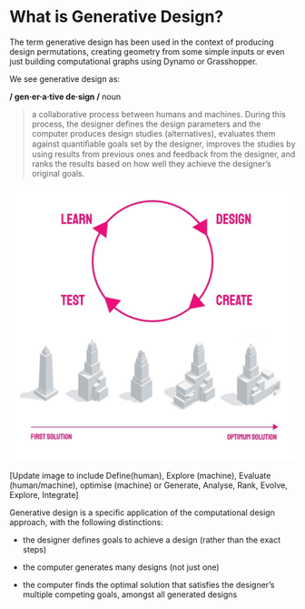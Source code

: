 # What is Generative Design?

The term generative design has been used in the context of producing design permutations, creating geometry from some simple inputs or even just building computational graphs using Dynamo or Grasshopper.

We see generative design as:

**/ gen·er·a·tive de·sign /**
noun 

>a collaborative process between humans and machines. During this process, the designer defines the design parameters and the computer produces design studies (alternatives), evaluates them against quantiﬁable goals set by the designer, improves the studies by using results from previous ones and feedback from the designer, and ranks the results based on how well they achieve the designer’s original goals.


<img src="images/genDes.jpg">

[Update image to include Define(human), Explore (machine), Evaluate (human/machine), optimise (machine)
or Generate, Analyse, Rank, Evolve, Explore, Integrate]

Generative design is a specific application of the computational design approach, with  the following distinctions:

* the designer defines goals to achieve a design (rather than the exact steps)

* the computer generates many designs (not just one)

* the computer finds the optimal solution that satisfies the designer’s multiple competing goals, amongst all generated designs
